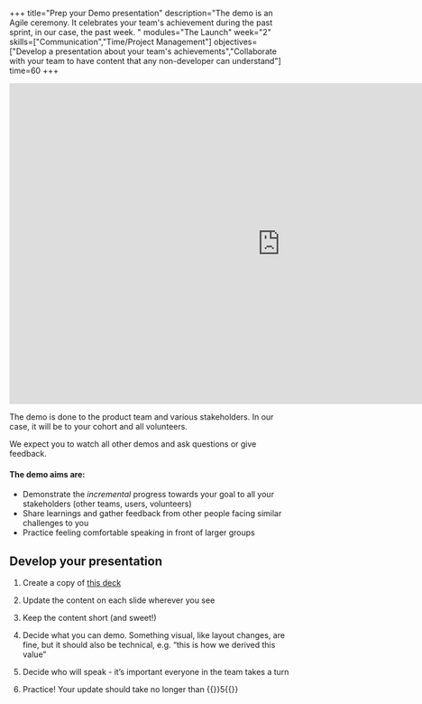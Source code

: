 +++
title="Prep your Demo presentation"
description="The demo is an Agile ceremony. It celebrates your team's achievement during the past sprint, in our case, the past week. "
modules="The Launch"
week="2"
skills=["Communication","Time/Project Management"]
objectives=["Develop a presentation about your team's achievements","Collaborate with your team to have content that any non-developer can understand"]
time=60
+++

<iframe src="https://docs.google.com/presentation/d/e/2PACX-1vRFOEHXgT4r6KciGKgmClkOPaEyU1c7cbmf4Su9YAv7ODY10NjO3Re569iY2tGl1U-4tC9DjzHQ30wr/embed?start=false&loop=false&delayms=3000" frameborder="0" width="960" height="569" allowfullscreen="true" mozallowfullscreen="true" webkitallowfullscreen="true"></iframe>

The demo is done to the product team and various stakeholders. In our case, it will be to your cohort and all volunteers.

We expect you to watch all other demos and ask questions or give feedback.

#### The demo aims are:

- Demonstrate the _incremental_ progress towards your goal to all your stakeholders (other teams, users, volunteers)
- Share learnings and gather feedback from other people facing similar challenges to you
- Practice feeling comfortable speaking in front of larger groups

## Develop your presentation

1. Create a copy of [this deck](https://docs.google.com/presentation/d/1TzlBcMQ9DdDoV_M6jiyvoozMShvQI1XvlUzWhzvysFc/edit?usp=drive_link)

2. Update the content on each slide wherever you see

3. Keep the content short (and sweet!)

4. Decide what you can demo. Something visual, like layout changes, are fine, but it should also be technical, e.g. “this is how we derived this value”

5. Decide who will speak - it’s important everyone in the team takes a turn

6. Practice! Your update should take no longer than {{<timer>}}5{{</timer>}}
